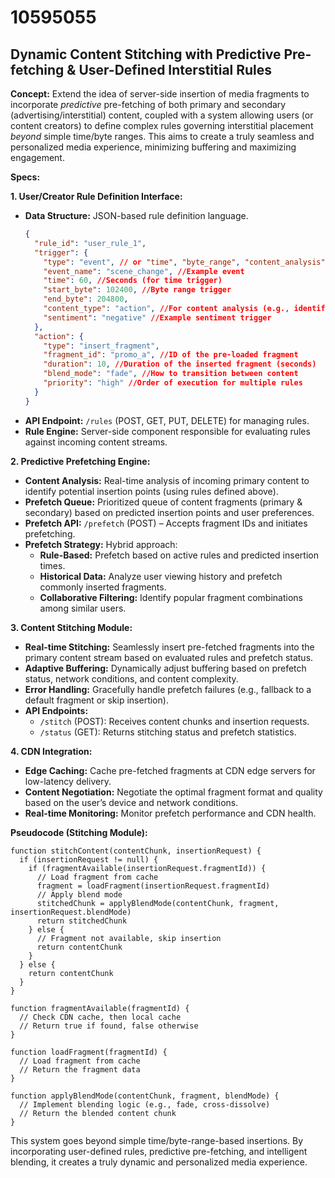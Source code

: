 # 10595055

## Dynamic Content Stitching with Predictive Pre-fetching & User-Defined Interstitial Rules

**Concept:** Extend the idea of server-side insertion of media fragments to incorporate *predictive* pre-fetching of both primary and secondary (advertising/interstitial) content, coupled with a system allowing users (or content creators) to define complex rules governing interstitial placement *beyond* simple time/byte ranges. This aims to create a truly seamless and personalized media experience, minimizing buffering and maximizing engagement.

**Specs:**

**1. User/Creator Rule Definition Interface:**

*   **Data Structure:** JSON-based rule definition language.
    ```json
    {
      "rule_id": "user_rule_1",
      "trigger": {
        "type": "event", // or "time", "byte_range", "content_analysis"
        "event_name": "scene_change", //Example event
        "time": 60, //Seconds (for time trigger)
        "start_byte": 102400, //Byte range trigger
        "end_byte": 204800,
        "content_type": "action", //For content analysis (e.g., identify action scenes)
        "sentiment": "negative" //Example sentiment trigger
      },
      "action": {
        "type": "insert_fragment",
        "fragment_id": "promo_a", //ID of the pre-loaded fragment
        "duration": 10, //Duration of the inserted fragment (seconds)
        "blend_mode": "fade", //How to transition between content
        "priority": "high" //Order of execution for multiple rules
      }
    }
    ```
*   **API Endpoint:** `/rules` (POST, GET, PUT, DELETE) for managing rules.
*   **Rule Engine:** Server-side component responsible for evaluating rules against incoming content streams.

**2. Predictive Prefetching Engine:**

*   **Content Analysis:** Real-time analysis of incoming primary content to identify potential insertion points (using rules defined above).
*   **Prefetch Queue:** Prioritized queue of content fragments (primary & secondary) based on predicted insertion points and user preferences.
*   **Prefetch API:** `/prefetch` (POST) – Accepts fragment IDs and initiates prefetching.
*   **Prefetch Strategy:** Hybrid approach:
    *   **Rule-Based:** Prefetch based on active rules and predicted insertion times.
    *   **Historical Data:** Analyze user viewing history and prefetch commonly inserted fragments.
    *   **Collaborative Filtering:**  Identify popular fragment combinations among similar users.

**3. Content Stitching Module:**

*   **Real-time Stitching:**  Seamlessly insert pre-fetched fragments into the primary content stream based on evaluated rules and prefetch status.
*   **Adaptive Buffering:** Dynamically adjust buffering based on prefetch status, network conditions, and content complexity.
*   **Error Handling:** Gracefully handle prefetch failures (e.g., fallback to a default fragment or skip insertion).
*   **API Endpoints:**
    *   `/stitch` (POST):  Receives content chunks and insertion requests.
    *   `/status` (GET): Returns stitching status and prefetch statistics.

**4. CDN Integration:**

*   **Edge Caching:** Cache pre-fetched fragments at CDN edge servers for low-latency delivery.
*   **Content Negotiation:**  Negotiate the optimal fragment format and quality based on the user’s device and network conditions.
*   **Real-time Monitoring:** Monitor prefetch performance and CDN health.

**Pseudocode (Stitching Module):**

```
function stitchContent(contentChunk, insertionRequest) {
  if (insertionRequest != null) {
    if (fragmentAvailable(insertionRequest.fragmentId)) {
      // Load fragment from cache
      fragment = loadFragment(insertionRequest.fragmentId)
      // Apply blend mode
      stitchedChunk = applyBlendMode(contentChunk, fragment, insertionRequest.blendMode)
      return stitchedChunk
    } else {
      // Fragment not available, skip insertion
      return contentChunk
    }
  } else {
    return contentChunk
  }
}

function fragmentAvailable(fragmentId) {
  // Check CDN cache, then local cache
  // Return true if found, false otherwise
}

function loadFragment(fragmentId) {
  // Load fragment from cache
  // Return the fragment data
}

function applyBlendMode(contentChunk, fragment, blendMode) {
  // Implement blending logic (e.g., fade, cross-dissolve)
  // Return the blended content chunk
}
```

This system goes beyond simple time/byte-range-based insertions.  By incorporating user-defined rules, predictive pre-fetching, and intelligent blending, it creates a truly dynamic and personalized media experience.